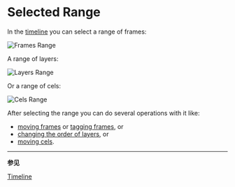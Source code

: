 # Selected Range

In the [timeline](timeline.md) you can select a range of frames:

<img src="/docs/range/frames-range.png" alt="Frames Range " class="x2" />

A range of layers:

<img src="/docs/range/layers-range.png" alt="Layers Range " class="x2" />

Or a range of cels:

<img src="/docs/range/cels-range.png" alt="Cels Range " class="x2" />

After selecting the range you can do several operations with it like:

- [moving frames](move-frames.md) or [tagging frames](tags.md), or
- [changing the order of layers](move-layers.md), or
- [moving cels](move-cels.md).

---

**参见**

[Timeline](timeline.md)
